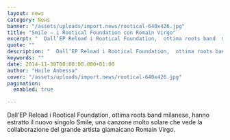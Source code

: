 ```yaml
---
layout: news
category: News
banner: "/assets/uploads/import.news/rootical-640x426.jpg"
title: "Smile – i Rootical Foundation con Romain Virgo"
excerpt: "  Dall’EP Reload i Rootical Foundation,  ottima roots band  milanese,  hanno estratto il nuovo singolo Smile, una  canzone molto solare che vede la collaborazione del grande  artista giamaicano  Romain Virgo"
quote: ""
description: "  Dall’EP Reload i Rootical Foundation,  ottima roots band  milanese,  hanno estratto il nuovo singolo Smile, una  canzone molto solare che vede la collaborazione del grande  artista giamaicano  Romain Virgo"
keywords: ""
date: 2014-11-30T00:00:00.000+01:00
author: "Haile Anbessa"
cover: "/assets/uploads/import.news/rootical-640x426.jpg"
pagination:
  enabled: true

---
```


[](https://hotmc.com/wp-content/uploads/2014/11/rootical.jpg)

Dall’EP Reload i Rootical Foundation, ottima roots band milanese, hanno estratto il nuovo singolo Smile, una canzone molto solare che vede la collaborazione del grande artista giamaicano Romain Virgo.